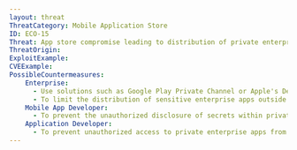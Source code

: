 ```yaml
---
layout: threat
ThreatCategory: Mobile Application Store
ID: ECO-15
Threat: App store compromise leading to distribution of private enterprise application to unauthorized parties
ThreatOrigin:
ExploitExample:
CVEExample:
PossibleCountermeasures:
    Enterprise:
      - Use solutions such as Google Play Private Channel or Apple's Developer Enterprise program to securely distribute private applications.
      - To limit the distribution of sensitive enterprise apps outside of authorized mobile devices, use MAM solutions to push private apps directly onto authorized and enrolled devices.
    Mobile App Developer:
      - To prevent the unauthorized disclosure of secrets within private enterprise apps, do not hardcode secrets, such as cryptographic keys, directly into private enterprise applications.
    Application Developer:
      - To prevent unauthorized access to private enterprise apps from further granting unauthorized access to sensitive data, require the user of a mobile app to pass strong authentication mechanisms prior to granting access to sensitive data.
---
```

